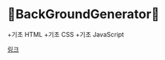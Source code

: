 # 🚀BackGroundGenerator🚀
 
 +기초 HTML
 +기초 CSS
 +기초 JavaScript


 [링크](https://heotaehan.github.io/BackGroundGenerator/)
